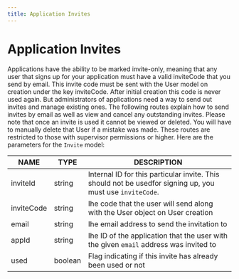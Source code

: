 ```yaml
---
title: Application Invites
---
```


# Application Invites

Applications have the ability to be marked invite-only, meaning that any user that signs up for your application must have a valid inviteCode that you send by email. This invite code must be sent with the User model on creation under the key inviteCode. After initial creation this code is never used again. But administrators of applications need a way to send out invites and manage existing ones. The following routes explain how to send invites by email as well as view and cancel any outstanding invites. Please note that once an invite is used it cannot be viewed or deleted. You will have to manually delete that User if a mistake was made. These routes are restricted to those with supervisor permissions or higher. Here are the parameters for the `Invite` model:

NAME | TYPE | DESCRIPTION
-----|------|------------
inviteId | string | Internal ID for this particular invite. This should not be usedfor signing up, you must use `inviteCode`.
inviteCode | string | Ihe code that the user will send along with the User object on User creation
email | string | Ihe email address to send the invitation to
appId | string | Ihe ID of the application that the user with the given `email` address was invited to
used | boolean | Flag indicating if this invite has already been used or not

